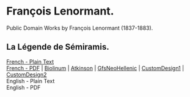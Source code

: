 # François Lenormant.

Public Domain Works by François Lenormant (1837-1883).

## La Légende de Sémiramis.

[French - Plain Text](la-legende-de-semiramis/full-text-french.md)  
[French - PDF](https://cdn.solaranamnesis.com/FrancoisLenormant/lenormant_semiramis_legende_1873_french.pdf) | [Biolinum](https://cdn.solaranamnesis.com/FrancoisLenormant/lenormant_semiramis_legende_1873_french_biolinum.pdf) | [Atkinson](https://cdn.solaranamnesis.com/FrancoisLenormant/lenormant_semiramis_legende_1873_french_atkinson.pdf) | [GfsNeoHellenic](https://cdn.solaranamnesis.com/FrancoisLenormant/lenormant_semiramis_legende_1873_french_gfsneohellenic.pdf) | [CustomDesign1](https://cdn.solaranamnesis.com/FrancoisLenormant/lenormant_semiramis_legende_1873_french_custom01.pdf) | [CustomDesign2](https://cdn.solaranamnesis.com/FrancoisLenormant/lenormant_semiramis_legende_1873_french_custom02.pdf)  
English - Plain Text  
English - PDF  
